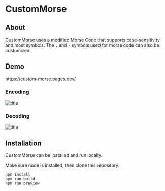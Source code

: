 # CustomMorse

## About

CustomMorse uses a modified Morse Code that supports case-sensitivity and most symbols.
The `.` and `-` symbols used for morse code can also be customized.

## Demo

https://custom-morse.pages.dev/

### Encoding

![title](https://i.imgur.com/RdLuHNl.png)

### Decoding

![title](https://i.imgur.com/8QLwORi.png)

## Installation

CustomMorse can be installed and run locally.

Make sure node is installed, then clone this repository.

```
npm install
npm run build
npm run preview
```

